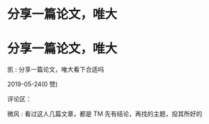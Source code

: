 # 分享一篇论文，唯大

# 分享一篇论文，唯大

凯 : 分享一篇论文，唯大看下合适吗

2019-05-24(0 赞)

评论区：

微风 : 看过这人几篇文章，都是 TM 先有结论，再找的主题，投其所好的
